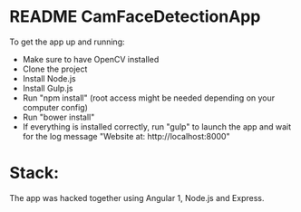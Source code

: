 README CamFaceDetectionApp
==========================

To get the app up and running:

- Make sure to have OpenCV installed
- Clone the project
- Install Node.js
- Install Gulp.js
- Run "npm install" (root access might be needed depending on your computer config)
- Run "bower install"
- If everything is installed correctly, run "gulp" to launch the app and wait for the log message "Website at: http://localhost:8000"

Stack:
======
The app was hacked together using Angular 1, Node.js and Express.
